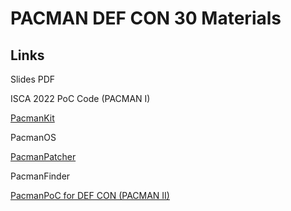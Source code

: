 # PACMAN DEF CON 30 Materials

## Links

Slides PDF

ISCA 2022 PoC Code (PACMAN I)

[PacmanKit](https://github.com/jprx/PacmanKit)

PacmanOS

[PacmanPatcher](https://github.com/jprx/PacmanPatcher)

PacmanFinder

[PacmanPoC for DEF CON (PACMAN II)](https://github.com/jprx/PacmanPoC-DEFCON)
